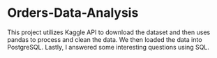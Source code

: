 # Orders-Data-Analysis
This project utilizes Kaggle API to download the dataset and then uses pandas to process and clean the data. We then loaded the data into PostgreSQL. Lastly, I answered some interesting questions using SQL.
